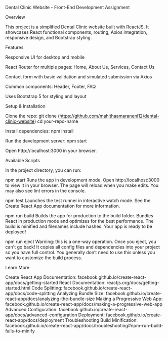 Dental Clinic Website - Front-End Development Assignment

Overview

This project is a simplified Dental Clinic website built with ReactJS.
It showcases React functional components, routing, Axios integration, responsive design, and Bootstrap styling.

Features

Responsive UI for desktop and mobile

React Router for multiple pages: Home, About Us, Services, Contact Us

Contact form with basic validation and simulated submission via Axios

Common components: Header, Footer, FAQ

Uses Bootstrap 5 for styling and layout

Setup & Installation

Clone the repo:
git clone (https://github.com/mahithaamaraneni12/dental-clinic-website)
cd your-repo-name

Install dependencies:
npm install

Run the development server:
npm start

Open http://localhost:3000 in your browser.

Available Scripts

In the project directory, you can run:

npm start
Runs the app in development mode.
Open http://localhost:3000 to view it in your browser.
The page will reload when you make edits.
You may also see lint errors in the console.

npm test
Launches the test runner in interactive watch mode.
See the Create React App documentation for more information.

npm run build
Builds the app for production to the build folder.
Bundles React in production mode and optimizes for the best performance.
The build is minified and filenames include hashes.
Your app is ready to be deployed!

npm run eject
Warning: this is a one-way operation. Once you eject, you can't go back!
It copies all config files and dependencies into your project so you have full control.
You generally don’t need to use this unless you want to customize the build process.

Learn More

Create React App Documentation: facebook.github.io/create-react-app/docs/getting-started
React Documentation: reactjs.org/docs/getting-started.html
Code Splitting: facebook.github.io/create-react-app/docs/code-splitting
Analyzing Bundle Size: facebook.github.io/create-react-app/docs/analyzing-the-bundle-size
Making a Progressive Web App: facebook.github.io/create-react-app/docs/making-a-progressive-web-app
Advanced Configuration: facebook.github.io/create-react-app/docs/advanced-configuration
Deployment: facebook.github.io/create-react-app/docs/deployment
Troubleshooting Build Minification: facebook.github.io/create-react-app/docs/troubleshooting#npm-run-build-fails-to-minify

